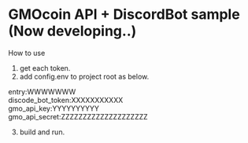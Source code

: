 # GMOcoin API + DiscordBot sample (Now developing..)

How to use
1. get each token.
2. add config.env to project root as below.

entry:WWWWWWW  
discode_bot_token:XXXXXXXXXXX    
gmo_api_key:YYYYYYYYYY   
gmo_api_secret:ZZZZZZZZZZZZZZZZZZZZ

3. build and run.
 
